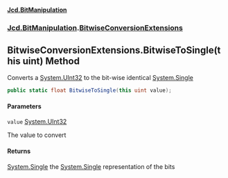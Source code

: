 #### [Jcd.BitManipulation](index.md 'index')
### [Jcd.BitManipulation](Jcd.BitManipulation.md 'Jcd.BitManipulation').[BitwiseConversionExtensions](Jcd.BitManipulation.BitwiseConversionExtensions.md 'Jcd.BitManipulation.BitwiseConversionExtensions')

## BitwiseConversionExtensions.BitwiseToSingle(this uint) Method

Converts a [System.UInt32](https://docs.microsoft.com/en-us/dotnet/api/System.UInt32 'System.UInt32') to the bit-wise
identical [System.Single](https://docs.microsoft.com/en-us/dotnet/api/System.Single 'System.Single')

```csharp
public static float BitwiseToSingle(this uint value);
```
#### Parameters

<a name='Jcd.BitManipulation.BitwiseConversionExtensions.BitwiseToSingle(thisuint).value'></a>

`value` [System.UInt32](https://docs.microsoft.com/en-us/dotnet/api/System.UInt32 'System.UInt32')

The value to convert

#### Returns

[System.Single](https://docs.microsoft.com/en-us/dotnet/api/System.Single 'System.Single')
the [System.Single](https://docs.microsoft.com/en-us/dotnet/api/System.Single 'System.Single') representation of the
bits